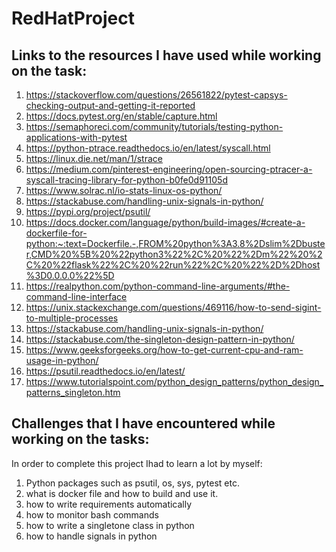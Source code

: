 # RedHatProject

## Links to the resources I have used while working on the task:

1. https://stackoverflow.com/questions/26561822/pytest-capsys-checking-output-and-getting-it-reported
2. https://docs.pytest.org/en/stable/capture.html
3. https://semaphoreci.com/community/tutorials/testing-python-applications-with-pytest
4. https://python-ptrace.readthedocs.io/en/latest/syscall.html
5. https://linux.die.net/man/1/strace
6. https://medium.com/pinterest-engineering/open-sourcing-ptracer-a-syscall-tracing-library-for-python-b0fe0d91105d
7. https://www.solrac.nl/io-stats-linux-os-python/
8. https://stackabuse.com/handling-unix-signals-in-python/
9. https://pypi.org/project/psutil/
10. https://docs.docker.com/language/python/build-images/#create-a-dockerfile-for-python:~:text=Dockerfile.-,FROM%20python%3A3.8%2Dslim%2Dbuster,CMD%20%5B%20%22python3%22%2C%20%22%2Dm%22%20%2C%20%22flask%22%2C%20%22run%22%2C%20%22%2D%2Dhost%3D0.0.0.0%22%5D
11. https://realpython.com/python-command-line-arguments/#the-command-line-interface
12. https://unix.stackexchange.com/questions/469116/how-to-send-sigint-to-multiple-processes
13. https://stackabuse.com/handling-unix-signals-in-python/
14. https://stackabuse.com/the-singleton-design-pattern-in-python/
15. https://www.geeksforgeeks.org/how-to-get-current-cpu-and-ram-usage-in-python/
16. https://psutil.readthedocs.io/en/latest/
17. https://www.tutorialspoint.com/python_design_patterns/python_design_patterns_singleton.htm

## Challenges that I have encountered while working on the tasks:

In order to complete this project Ihad to learn a lot by myself:
1. Python packages such as psutil, os, sys, pytest etc.
2. what is docker file and how to build and use it.
3. how to write requirements automatically
4. how to monitor bash commands
5. how to write a singletone class in python
6. how to handle signals in python
